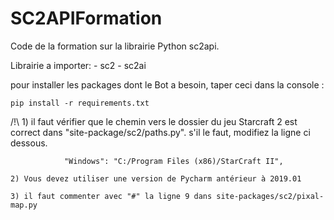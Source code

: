 # SC2APIFormation
Code de la formation sur la librairie Python sc2api.

Librairie a importer:
    - sc2
    - sc2ai

pour installer les packages dont le Bot a besoin, taper ceci
dans la console :

    pip install -r requirements.txt

/!\ 1) il faut vérifier que le chemin vers le dossier du jeu Starcraft 2 est correct dans
       "site-package/sc2/paths.py". s'il le faut, modifiez la ligne ci dessous.

                "Windows": "C:/Program Files (x86)/StarCraft II",

    2) Vous devez utiliser une version de Pycharm antérieur à 2019.01

    3) il faut commenter avec "#" la ligne 9 dans site-packages/sc2/pixal-map.py